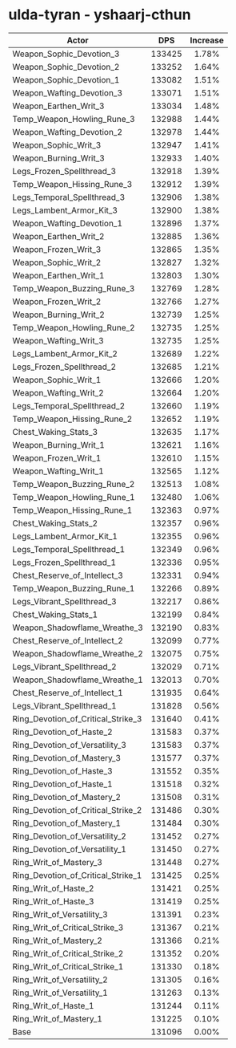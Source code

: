 # ulda-tyran - yshaarj-cthun
| Actor | DPS | Increase |
|---|:---:|:---:|
|Weapon_Sophic_Devotion_3|133425|1.78%|
|Weapon_Sophic_Devotion_2|133252|1.64%|
|Weapon_Sophic_Devotion_1|133082|1.51%|
|Weapon_Wafting_Devotion_3|133071|1.51%|
|Weapon_Earthen_Writ_3|133034|1.48%|
|Temp_Weapon_Howling_Rune_3|132988|1.44%|
|Weapon_Wafting_Devotion_2|132978|1.44%|
|Weapon_Sophic_Writ_3|132947|1.41%|
|Weapon_Burning_Writ_3|132933|1.40%|
|Legs_Frozen_Spellthread_3|132918|1.39%|
|Temp_Weapon_Hissing_Rune_3|132912|1.39%|
|Legs_Temporal_Spellthread_3|132906|1.38%|
|Legs_Lambent_Armor_Kit_3|132900|1.38%|
|Weapon_Wafting_Devotion_1|132896|1.37%|
|Weapon_Earthen_Writ_2|132885|1.36%|
|Weapon_Frozen_Writ_3|132865|1.35%|
|Weapon_Sophic_Writ_2|132827|1.32%|
|Weapon_Earthen_Writ_1|132803|1.30%|
|Temp_Weapon_Buzzing_Rune_3|132769|1.28%|
|Weapon_Frozen_Writ_2|132766|1.27%|
|Weapon_Burning_Writ_2|132739|1.25%|
|Temp_Weapon_Howling_Rune_2|132735|1.25%|
|Weapon_Wafting_Writ_3|132735|1.25%|
|Legs_Lambent_Armor_Kit_2|132689|1.22%|
|Legs_Frozen_Spellthread_2|132685|1.21%|
|Weapon_Sophic_Writ_1|132666|1.20%|
|Weapon_Wafting_Writ_2|132664|1.20%|
|Legs_Temporal_Spellthread_2|132660|1.19%|
|Temp_Weapon_Hissing_Rune_2|132652|1.19%|
|Chest_Waking_Stats_3|132635|1.17%|
|Weapon_Burning_Writ_1|132621|1.16%|
|Weapon_Frozen_Writ_1|132610|1.15%|
|Weapon_Wafting_Writ_1|132565|1.12%|
|Temp_Weapon_Buzzing_Rune_2|132513|1.08%|
|Temp_Weapon_Howling_Rune_1|132480|1.06%|
|Temp_Weapon_Hissing_Rune_1|132363|0.97%|
|Chest_Waking_Stats_2|132357|0.96%|
|Legs_Lambent_Armor_Kit_1|132355|0.96%|
|Legs_Temporal_Spellthread_1|132349|0.96%|
|Legs_Frozen_Spellthread_1|132336|0.95%|
|Chest_Reserve_of_Intellect_3|132331|0.94%|
|Temp_Weapon_Buzzing_Rune_1|132266|0.89%|
|Legs_Vibrant_Spellthread_3|132217|0.86%|
|Chest_Waking_Stats_1|132199|0.84%|
|Weapon_Shadowflame_Wreathe_3|132190|0.83%|
|Chest_Reserve_of_Intellect_2|132099|0.77%|
|Weapon_Shadowflame_Wreathe_2|132075|0.75%|
|Legs_Vibrant_Spellthread_2|132029|0.71%|
|Weapon_Shadowflame_Wreathe_1|132013|0.70%|
|Chest_Reserve_of_Intellect_1|131935|0.64%|
|Legs_Vibrant_Spellthread_1|131828|0.56%|
|Ring_Devotion_of_Critical_Strike_3|131640|0.41%|
|Ring_Devotion_of_Haste_2|131583|0.37%|
|Ring_Devotion_of_Versatility_3|131583|0.37%|
|Ring_Devotion_of_Mastery_3|131577|0.37%|
|Ring_Devotion_of_Haste_3|131552|0.35%|
|Ring_Devotion_of_Haste_1|131518|0.32%|
|Ring_Devotion_of_Mastery_2|131508|0.31%|
|Ring_Devotion_of_Critical_Strike_2|131486|0.30%|
|Ring_Devotion_of_Mastery_1|131484|0.30%|
|Ring_Devotion_of_Versatility_2|131452|0.27%|
|Ring_Devotion_of_Versatility_1|131450|0.27%|
|Ring_Writ_of_Mastery_3|131448|0.27%|
|Ring_Devotion_of_Critical_Strike_1|131425|0.25%|
|Ring_Writ_of_Haste_2|131421|0.25%|
|Ring_Writ_of_Haste_3|131419|0.25%|
|Ring_Writ_of_Versatility_3|131391|0.23%|
|Ring_Writ_of_Critical_Strike_3|131367|0.21%|
|Ring_Writ_of_Mastery_2|131366|0.21%|
|Ring_Writ_of_Critical_Strike_2|131352|0.20%|
|Ring_Writ_of_Critical_Strike_1|131330|0.18%|
|Ring_Writ_of_Versatility_2|131305|0.16%|
|Ring_Writ_of_Versatility_1|131263|0.13%|
|Ring_Writ_of_Haste_1|131244|0.11%|
|Ring_Writ_of_Mastery_1|131225|0.10%|
|Base|131096|0.00%|
